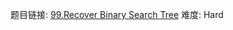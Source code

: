 题目链接: [99.Recover Binary Search Tree][1]
难度: Hard

[1]: https://leetcode.com/problems/recover-binary-search-tree/